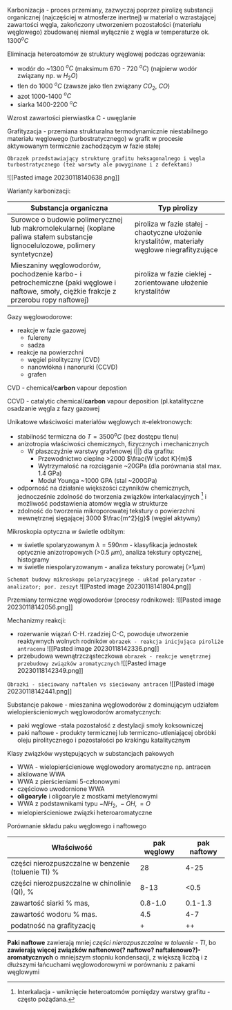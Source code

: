 Karbonizacja - proces przemiany, zazwyczaj poprzez pirolizę substancji organicznej (najczęściej w atmosferze inertnej) w materiał o wzrastającej zawartości węgla, zakończony utworzeniem pozostałości (materiału węglowego) zbudowanej niemal wyłącznie z węgla w temperaturze ok. $1300^oC$

Eliminacja heteroatomów ze struktury węglowej podczas ogrzewania:

* wodór do ~1300 $^oC$ (maksimum 670 - 720 $^oC$) (najpierw wodór związany np. w $H_2O$)
* tlen do 1000 $^oC$ (zawsze jako tlen związany $CO_2$, $CO$)
* azot 1000-1400 $^oC$
* siarka 1400-2200 $^oC$

Wzrost zawartości pierwiastka C - uwęglanie

Grafityzacja - przemiana strukturalna termodynamicznie niestabilnego materiału węglowego (turbostratycznego) w grafit w procesie aktywowanym termicznie zachodzącym w fazie stałej

`Obrazek przedstawiający strukturę grafitu heksagonalnego i węgla turbostratycznego (też warswty ale powyginane i z defektami)`

![[Pasted image 20230118140638.png]]

Warianty karbonizacji:

|Substancja organiczna|Typ pirolizy|
|-|-|
|Surowce o budowie polimerycznej lub makromolekularnej (koplane paliwa stałem substancje lignocelulozowe, polimery syntetycnze)| piroliza w fazie stałej - chaotyczne ułożenie krystalitów, materiały węglowe niegrafityzujące|
|Mieszaniny węglowodorów, pochodzenie karbo- i petrochemiczne (paki węglowe i naftowe, smoły, ciężkie frakcje z przerobu ropy naftowej)| piroliza w fazie ciekłej - zorientowane ułożenie krystalitów| Materiały węglowe grafityzujące|


Gazy węglowodorowe:

* reakcje w fazie gazowej
    * fulereny
    * sadza
* reakcje na powierzchni
    * węgiel pirolityczny (CVD)
    * nanowłókna i nanorurki (CCVD)
    * grafen

CVD - chemical/**carbon** vapour depostion

CCVD - catalytic chemical/**carbon** vapour deposition (pl.katalityczne osadzanie węgla z fazy gazowej

Unikatowe właściwości materiałów węglowych $\pi$-elektronowych:

* stabilność termiczna do $T=3500^oC$ (bez dostępu tlenu)
* anizotropia właściwości chemicznych, fizycznych i mechanicznych
    * W płaszczyźnie warstwy grafenowej (||) dla grafitu:
        * Przewodnictwo cieplne >2000 $\frac{W \cdot K}{m}$
        * Wytrzymałość na rozciąganie ~20GPa (dla porównania stal max. 1.4 GPa)
        * Moduł Younga ~1000 GPA (stal ~200GPa)
* odporność na działanie większości czynników chemicznych, jednocześnie zdolność do tworzenia związków interkalacyjnych [^1] i możliwość podstawienia atomów węgla w strukturze
* zdolność do tworzenia mikroporowatej tekstury o powierzchni wewnętrznej sięgającej 3000 $\frac{m^2}{g}$ (węgiel aktywny)

[^1]: Interkalacja - wniknięcie heteroatomów pomiędzy warstwy grafitu - często pożądana.

Mikroskopia optyczna w świetle odbitym:

* w świetle spolaryzowanym $\lambda = 590 nm$ - klasyfikacja jednostek optycznie anizotropowych (>0.5 $\mu m$), analiza tekstury optycznej, histogramy
* w świetle niespolaryzowanym - analiza tekstury porowatej (>1$\mu m$)

`Schemat budowy mikroskopu polaryzacyjnego - układ polaryzator - analizator; por. zeszyt`
![[Pasted image 20230118141804.png]]

Przemiany termiczne węglowodorów (procesy rodnikowe):
![[Pasted image 20230118142056.png]]

Mechanizmy reakcji:

* rozerwanie wiązań C-H. rzadziej C-C, powoduje utworzenie reaktywnych wolnych rodników
`obrazek - reakcja inicjująca piroliże antracenu`
![[Pasted image 20230118142336.png]]
* przebudowa wewnątrzcząsteczkowa
`obrazek - reakcje wenętrznej przebudowy związków aromatycznych`
![[Pasted image 20230118142349.png]]

`Obrazki - sieciowany naftalen vs sieciowany antracen`
![[Pasted image 20230118142441.png]]

Substancje pakowe - mieszanina węglowodorów z dominującym udziałem wielopierścieniowych węglowodorów aromatycznych:

* paki węglowe -stała pozostałość z destylacji smoły koksowniczej
* paki naftowe - produkty termicznej lub termiczno-utleniającej obróbki oleju pirolitycznego i pozostałości po krakingu katalitycznym

Klasy związków występujących w substancjach pakowych

* WWA - wielopierścieniowe węglowodory aromatyczne np. antracen
* alkilowane WWA
* WWA z pierścieniami 5-członowymi
* częściowo uwodornione WWA
* **oligoaryle** i oligoaryle z mostkami metylenowymi
* WWA z podstawnikami typu $-NH_2,\ -OH, =O$
* wielopierścieniowe związki heteroaromatyczne

Porównanie składu paku węglowego i naftowego

|Właściwość|pak węglowy| pak naftowy|
|-|-|-|
|części nierozpuszczalne w benzenie (toluenie TI) %|28|4-25|
|części nierozpuszczalne w chinolinie (QI), %| 8-13|<0.5|
|zawartość siarki % mas,| 0.8-1.0|0.1-1.3|
|zawartość wodoru % mas.|4.5|4-7| 
|podatność na grafityzację|+|++|

**Paki naftowe** zawierają mniej *części nierozpuszczalne w toluenie - TI*, bo **zawierają więcej związków naftenowo(? naftowo? naftalenowo?)-aromatycznych** o mniejszym stopniu kondensacji, z większą liczbą i z dłuższymi łańcuchami węglowodorowymi w porównaniu z pakami węglowymi 